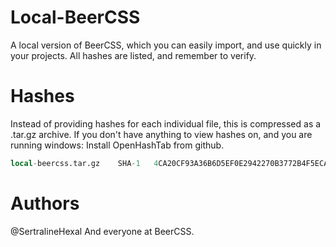 # Local-BeerCSS
 A local version of BeerCSS, which you can easily import, and use quickly in your projects. All hashes are listed, and remember to verify.


# Hashes
Instead of providing hashes for each individual file, this is compressed as a .tar.gz archive. If you don't have anything to view hashes on, and you are running windows: Install OpenHashTab from github.

```SQL
local-beercss.tar.gz	SHA-1	4CA20CF93A36B6D5EF0E2942270B3772B4F5ECA0
```

# Authors
@SertralineHexal
And everyone at BeerCSS.